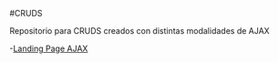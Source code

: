 #CRUDS

Repositorio para CRUDS creados con distintas modalidades de AJAX

-[Landing Page AJAX]("https://RomanoMaxi.github.io/AJAX-CRUD")
